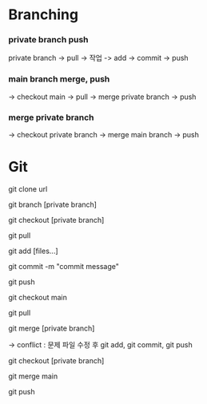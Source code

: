 # Branching

### private branch push
private branch -> pull -> 작업 -> add -> commit -> push

### main branch merge, push
-> checkout main -> pull -> merge private branch -> push

### merge private branch
-> checkout private branch -> merge main branch -> push

# Git
git clone url

git branch [private branch]

git checkout [private branch]

git pull

git add [files...]

git commit -m "commit message"

git push

git checkout main

git pull

git merge [private branch]

-> conflict : 문제 파일 수정 후 git add, git commit, git push

git checkout [private branch]

git merge main

git push
